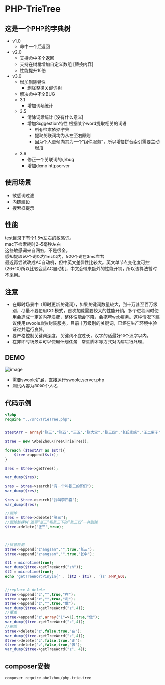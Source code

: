# PHP-TrieTree
## 这是一个PHP的字典树

- v1.0
	- 命中一个后返回
- v2.0
	- 支持命中多个返回
	- 支持在树梢增加自定义数组 [替换内容] 
	- 性能提升10倍
- v3.0
    - 增加删除特性
        - 删除整棵关键词树
    - 解决命中不全BUG
    - 3.1
        - 增加词频统计
    - 3.5
        - 清除词频统计 [没有什么意义]
        - 增加Suggestion特性  根据某个word提取相关的词语
            - 所有检索依据字典
            - 提取关联词均为从左至右原则
            - 因为个人更倾向其为一个“组件服务”，所以增加拼音索引需要主动增加
    - 3.6
        - 修正一个关联词的小bug
        - 增加demo httpserver

## 使用场景
- 敏感词过滤
- 内链建设
- 搜索框提示

## 性能
test目录下有个1.5w左右的敏感词。  
mac下检索耗时2~5毫秒左右  
这些敏感词来自网络，不是很全。  
感知提取50个词以内1ms以内，500个词在3ms左右  
最近再尝试改成AC自动机，但中英文差异性比较大。英文单节点变化度可控(26+10)所以比较合适AC自动机，中文会带来额外的性能开销，所以该算法暂时不采用。  

## 注意
- 在即时场景中（即时更新关键词），如果关键词数量较大，到十万甚至百万级别，尽量不要使用CGI模式，首次加载需要较大的性能开销，多个进程同时使用会造成一定的内存浪费，整体性能会下降，会拖垮web服务。这种情况下建议使用swoole单独封装服务，目前十万级别的关键词，已经在生产环境中验证过并运行良好。
- 要严格控制关键词深度，关键词不宜过长，汉字的话最好10个汉字以内。
- 在非即时场景中可以使用计划任务、常驻脚本等方式对内容进行处理。

## DEMO
![image](https://raw.githubusercontent.com/AbelZhou/PHP-TrieTree/master/demo/demo.gif)
- 需要swoole扩展，直接运行swoole_server.php  
- 测试内容为5000个人名  

## 代码示例
```php
<?php
require "../src/TrieTree.php";


$testArr = array("张三","张四","王五","张大宝","张三四","张氏家族","王二麻子");

$tree = new \AbelZhou\Tree\TrieTree();

foreach ($testArr as $str){
    $tree->append($str);
}

$res = $tree->getTree();

var_dump($res);

$res = $tree->search("有一个叫张三的哥们");
var_dump($res);

$res = $tree->search("我叫李四喜");
var_dump($res);

//删除
$res = $tree->delete("张三");
//删除整棵树 连带“张三”和张三下的“张三四”一并删除
$tree->delete("张三",true);



//拼音检测
$tree->append("zhangsan","",true,"张三");
$tree->append("zhangsan","",true,"张伞");

$t1 = microtime(true);
var_dump($tree->getTreeWord("zh"));
$t2 = microtime(true);
echo 'getTreeWordPinyin{' . ($t2 - $t1) . '}s'.PHP_EOL;


//replace & delete
$tree->append("z","",true,"在");
$tree->append("z","",true,"走");
$tree->append("z","",true,"做");
var_dump($tree->getTreeWord("z",4));
//覆盖
$tree->append("z",array("1"=>1),true,"做");
var_dump($tree->getTreeWord("z",4));
//删除
$tree->delete("z",false,true,"在");
var_dump($tree->getTreeWord("z",4));
$tree->delete("z",false,true,"走");
$tree->delete("z",false,true,"做");
var_dump($tree->getTreeWord("z", 4));
```

## composer安装
```
composer require abelzhou/php-trie-tree
```

